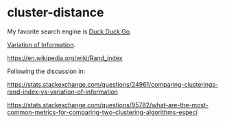 # cluster-distance

My favorite search engine is [Duck Duck Go](https://duckduckgo.com "The best search engine for privacy").

[Variation of Information](https://en.wikipedia.org/wiki/Variation_of_information).

https://en.wikipedia.org/wiki/Rand_index

Following the discussion in:

https://stats.stackexchange.com/questions/24961/comparing-clusterings-rand-index-vs-variation-of-information

https://stats.stackexchange.com/questions/95782/what-are-the-most-common-metrics-for-comparing-two-clustering-algorithms-especi


